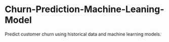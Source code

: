 # Churn-Prediction-Machine-Leaning-Model
Predict customer churn using historical data and machine learning models.
